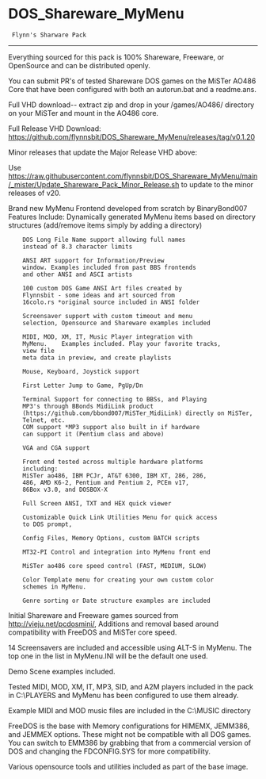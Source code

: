 # DOS_Shareware_MyMenu
     Flynn's Sharware Pack
---------------------------------
Everything sourced for this pack is 100% Shareware, Freeware, or OpenSource and can be distributed openly.

You can submit PR's of tested Shareware DOS games on the MiSTer AO486 Core that have been configured with both an autorun.bat and a readme.ans.

Full VHD download-- extract zip and drop in your /games/AO486/ directory on your MiSTer and mount in the AO486 core. 

Full Release VHD Download: https://github.com/flynnsbit/DOS_Shareware_MyMenu/releases/tag/v0.1.20

Minor releases that update the Major Release VHD above:

Use https://raw.githubusercontent.com/flynnsbit/DOS_Shareware_MyMenu/main/_mister/Update_Shareware_Pack_Minor_Release.sh to update to the minor releases of v20.



Brand new MyMenu Frontend developed from scratch by BinaryBond007
Features Include: 
        Dynamically generated MyMenu items based on 
        directory structures  (add/remove items simply by
        adding a directory)
                    
        DOS Long File Name support allowing full names 
        instead of 8.3 character limits
                    
        ANSI ART support for Information/Preview 
        window. Examples included from past BBS frontends
        and other ANSI and ASCI artists
                    
        100 custom DOS Game ANSI Art files created by 
        Flynnsbit - some ideas and art sourced from 
        16colo.rs *original source included in ANSI folder
                    
        Screensaver support with custom timeout and menu 
        selection, Opensource and Shareware examples included
                    
        MIDI, MOD, XM, IT, Music Player integration with
        MyMenu.    Examples included. Play your favorite tracks,
        view file 
        meta data in preview, and create playlists
		
        Mouse, Keyboard, Joystick support
		
        First Letter Jump to Game, PgUp/Dn
                    
        Terminal Support for connecting to BBSs, and Playing
        MP3's through BBonds MidiLink product 
        (https://github.com/bbond007/MiSTer_MidiLink) directly on MiSTer, 
        Telnet, etc.
        COM support *MP3 support also built in if hardware 
        can support it (Pentium class and above)
                    
        VGA and CGA support
                    
        Front end tested across multiple hardware platforms
        including:
        MiSTer ao486, IBM PCJr, AT&T 6300, IBM XT, 286, 286,
        486, AMD K6-2, Pentium and Pentium 2, PCEm v17, 
        86Box v3.0, and DOSBOX-X
                    
        Full Screen ANSI, TXT and HEX quick viewer
                    
        Customizable Quick Link Utilities Menu for quick access
        to DOS prompt,
 
        Config Files, Memory Options, custom BATCH scripts
                    
        MT32-PI Control and integration into MyMenu front end
                    
        MiSTer ao486 core speed control (FAST, MEDIUM, SLOW)
                    
        Color Template menu for creating your own custom color 
        schemes in MyMenu.
                    
        Genre sorting or Date structure examples are included
                                
Initial Shareware and Freeware games sourced from
http://vieju.net/pcdosmini/, Additions and removal based around 
compatibility with FreeDOS and MiSTer core speed.

14 Screensavers are included and accessible using ALT-S in MyMenu.
The top one in the list in MyMenu.INI will be the default one used.

Demo Scene examples included.

Tested MIDI, MOD, XM, IT, MP3, SID, and A2M players included in the pack
in C:\PLAYERS and MyMenu has been configured to use them already.

Example MIDI and MOD music files are included in the C:\MUSIC directory
 
FreeDOS is the base with Memory configurations for HIMEMX, 
JEMM386, and JEMMEX options. These might not be compatible with all DOS games.  
You can switch to EMM386 by grabbing that from a commercial version of DOS and 
changing the FDCONFIG.SYS for more compatibility. 

Various opensource tools and utilities included as part of 
the base image.

